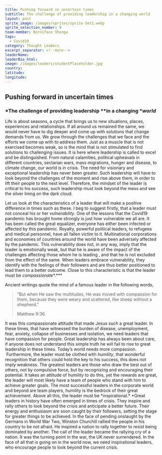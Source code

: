 ```yaml
---
title: Pushing forward in uncertain times
subtitle: The challenge of providing leadership in a changing world
layout: post
sprite_image: /images/sprites/sprite-Set1.webp
sprite_selection_number: 9
team-member: Borniface Shonga
tags:
  - Covid19
category: Thought Leaders
excerpt_separator: <!--more-->
leaderName:
leaderBio_html:
image: /images/leaders/studentPlaceholder.jpg
country:
latitude:
longitude:
---
```


## Pushing forward in uncertain times

### *The challenge of providing leadership&nbsp;**in a changing&nbsp;**world*

Life is about seasons, a cycle that brings us to new situations, places, experiences and relationships. If all around us remained the same, we would never have to dig deeper and come up with solutions that change demands from us. We grow through the challenges that we face and the efforts we come up with to address them. Just as a muscle that is not exercised becomes weak, so is the mind that is not stimulated to find solutions to challenging issues. It is here where leadership is called to excel and be distinguished. From natural calamities, political upheavals in different countries, sectarian wars, mass migrations, hunger and disease, to climate change, our world is in crisis. The need for visionary and exceptional leadership has never been greater. Such leadership will have to look beyond the challenges of the moment and rise above them, in order to lift their people to the next level. Therefore, the mindset of the leader is critical to his success, such leadership must look beyond the mess and see the silver lining on the dark cloud.

Let us look at the characteristics of a leader that will make a positive difference in times such as these. I beg to suggest firstly, that a leader must not conceal his or her&nbsp;*vulnerability*. One of the lessons that the Covid19 pandemic has brought home strongly is just how vulnerable we all are. It has been called the great equalizer, everyone has either been infected or affected by this pandemic. Royalty, powerful political leaders, to refugees and medical personnel, have all fallen victim to it. Multinational corporations and economies of countries around the world have been adversely affected by the pandemic. This vulnerability does not, in any way, imply that the leader is emotionally weak, but that he is aware of the impact of the challenges affecting those whom he is leading , and that he is not excluded from the effect of the same. When leaders embrace vulnerability, they identify with the feelings of their followers and are thus better positioned to lead them to a better outcome. Close to this characteristic is that the leader must be&nbsp;*compassionate**.***

Ancient writings quote the mind of a famous leader in the following words,

> “But when He saw the multitudes, He was moved with compassion for them, because they were weary and scattered, like sheep without a shepherd.”
>
>
> Matthew 9:36.

It was this compassionate attitude that made Jesus such a great leader. In these times, that have witnessed the burden of disease, unemployment, fear, anxiety, collapse of businesses and isolation, we need leaders that have compassion for people. Great leadership has always been about care, if anyone does not understand this simple truth he will fail to rise to great leadership in these times. Today’s world needs more compassion. &nbsp;Furthermore, the leader must be clothed with *humility*, that wonderful recognition that others could hold the key to his success, this does not imply weakness. The greatest leaders are those who draw the best out of others, not by compulsive force, but by recognizing and encouraging their potential. It takes an attitude of humility to do this, yet the rewards are great, the leader will most likely have a team of people who stand with him to achieve greater goals. The most successful leaders in the corporate world and beyond are team players, humility is the bedrock of their great achievement. Above all this, the leader must be \*inspirational.*&nbsp;*Great leaders in history have often emerged in times of crisis. They inspire and rally others to look beyond the crisis and anticipate a better future. Their energy and enthusiasm are soon caught by their followers, setting the stage for greater things to be achieved. In the face of pending onslaught by the Germans in World War Two, Winston Churchill rallied the people in his country to be not afraid. He inspired a nation to rally together to resist being dominated by another. The call of the leader became the rallying cry of a nation. It was the turning point in the war, the UK never surrendered. In the face of all that is going on in the world now, we need inspirational leaders, who encourage people to look beyond the current crisis.&nbsp;

&nbsp;